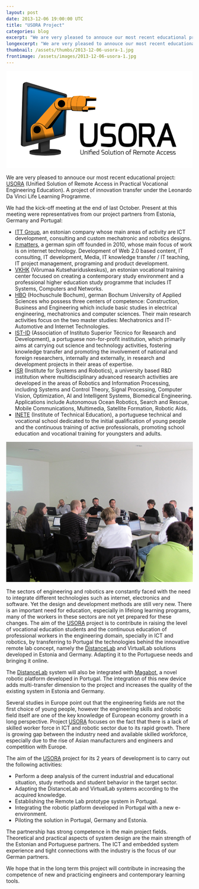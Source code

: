 ```yaml
---
layout: post
date: 2013-12-06 19:00:00 UTC
title: "USORA Project"
categories: blog
excerpt: "We are very pleased to annouce our most recent educational project: USORA (Unified Solution of Remote Access in Practical Vocational Engineering Education). A project of innovation transfer under the Leonardo Da Vinci Life Learning Programme."
longexcerpt: "We are very pleased to annouce our most recent educational project: USORA (Unified Solution of Remote Access in Practical Vocational Engineering Education). A project of innovation transfer under the Leonardo Da Vinci Life Learning Programme."
thumbnail: /assets/thumbs/2013-12-06-usora-1.jpg
frontimage: /assets/images/2013-12-06-usora-1.jpg
---
```


<img src="/assets/images/2013-12-06-usora-1.jpg"/>

We are very pleased to annouce our most recent educational project: <a href="http://usora.cc/">USORA</a> (Unified Solution of Remote Access in Practical Vocational Engineering Education). A project of innovation transfer under the Leonardo Da Vinci Life Learning Programme.

We had the kick-off meeting at the end of last October. Present at this meeting were representatives from our project partners from Estonia, Germany and Portugal:

- <a href="http://www.ittgroup.ee/">ITT Group</a>, an estonian company whose main areas of activity are ICT development, consulting and custom mechatronic and robotics designs.
- <a href="http://it-matters.eu/">it:matters</a>, a german spin off founded in 2010, whose main focus of work is on internet technology. Development of Web 2.0 based content, IT consulting, IT development, Media, IT knowledge transfer / IT teaching, IT project management, programing and product development.
- <a href="http://www.vkhk.ee/">VKHK</a> (Võrumaa Kutsehariduskeskus), an estonian vocational training center focused on creating a contemporary study environment and a professional higher education study programme that includes IT Systems, Computers and Networks.
- <a href="http://www.hochschule-bochum.de/en/">HBO</a> (Hochuschule Bochum), german Bochum University of Applied Sciences who possess three centers of competence: Construction, Business and Engineering which include basic studies in electrical engineering, mechatronics and computer sciences. Their main research activities focus on the two master studies: Mechatronics and IT-Automotive and Internet Technologies.
- <a href="http://www.isr.ist.utl.pt">IST-ID</a> (Association of Instituto Superior Técnico for Research and Development), a portuguese non-for-profit institution, which primarily aims at carrying out science and technology activities, fostering knowledge transfer and promoting the involvement of national and foreign researchers, internally and externally, in research and development projects in their areas of expertise.
- <a href="http://welcome.isr.ist.utl.pt/home/">ISR</a> (Institute for Systems and Robotics), a university based R&D institution where multidisciplinary advanced research activities are developed in the areas of Robotics and Information Processing, including Systems and Control Theory, Signal Processing, Computer Vision, Optimization, AI and Intelligent Systems, Biomedical Engineering. Applications include Autonomous Ocean Robotics, Search and Rescue, Mobile Communications, Multimedia, Satellite Formation, Robotic Aids.
- <a href="http://www.inete.pt/">INETE</a> (Institute of Technical Education), a portuguese technical and vocational school dedicated to the initial qualification of young people and the continuous training of active professionals, promoting school education and vocational training for youngsters and adults.

<img src="/assets/images/2013-12-06-usora-2.jpg"/>

The sectors of engineering and robotics are constantly faced with the need to integrate different technologies such as internet, electronics and software. Yet the design and development methods are still very new. There is an important need for education, especially in lifelong learning programs, many of the workers in these sectors are not yet prepared for these changes. The aim of the <a href="http://usora.cc">USORA</a> project is to contribute in raising the level of vocational education students and the continuous education of professional workers in the engineering domain, specially in ICT and robotics, by transferring to Portugal the technologies behind the innovative remote lab concept, namely the <a href="http://home.roboticlab.eu/">DistanceLab</a> and VirtualLab solutions developed in Estonia and Germany. Adapting it to the Portuguese needs and bringing it online.

The <a href="http://home.roboticlab.eu/">DistanceLab</a> system will also be integrated with <a href="http://magabot.cc/">Magabot</a>, a novel robotic platform developed in Portugal. The integration of this new device adds multi-transfer dimension to the project and increases the quality of the existing system in Estonia and Germany. 

Several studies in Europe point out that the engineering fields are not the first choice of young people, however the engineering skills and robotic field itself are one of the key knowledge of European economy growth in a long perspective. Project <a href="http://usora.cc">USORA</a> focuses on the fact that there is a lack of skilled worker force in ICT and robotic sector due to its rapid growth. There is growing gap between the industry need and available skilled workforce, especially due to the rise of Asian manufacturers and engineers and competition with Europe.

The aim of the <a href="http://usora.cc">USORA</a> project for its 2 years of development is to carry out the following activities:

- Perform a deep analysis of the current industrial and educational situation, study methods and student behavior in the target sector.
- Adapting the DistanceLab and VirtualLab systems according to the acquired knowledge.
- Establishing the Remote Lab prototype system in Portugal.
- Integrating the robotic platform developed in Portugal with a new e-environment.
- Piloting the solution in Portugal, Germany and Estonia.

The partnership has strong competence in the main project fields. Theoretical and practical aspects of system design are the main strength of the Estonian and Portuguese partners. The ICT and embedded system experience and tight connections with the industry is the focus of our German partners.

We hope that in the long term this project will contribute in increasing the competence of new and practicing engineers and contemporary learning tools.
